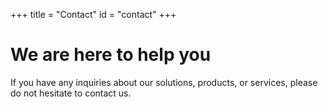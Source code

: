 +++
title = "Contact"
id = "contact"
+++

# We are here to help you

If you have any inquiries about our solutions, products, or services, please do not hesitate to contact us.